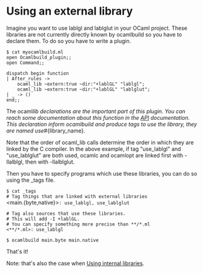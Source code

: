 <!-- ((! set title Using an external library !)) ((! set learn !)) -->

# Using an external library
Imagine you want to use lablgl and lablglut in your OCaml project. These
libraries are not currently directly known by ocamlbuild so you have to
declare them. To do so you have to write a plugin.

`$ cat myocamlbuild.ml`<br />`open Ocamlbuild_plugin;;`<br />`open Command;;`

`dispatch begin function`<br />`| After_rules ->`<br />`    ocaml_lib ~extern:true ~dir:"+lablGL" "lablgl";`<br />`    ocaml_lib ~extern:true ~dir:"+lablGL" "lablglut";`<br />`| _ -> ()`<br />`end;;`

The ocaml*lib declarations are the important part of this plugin. You
can reach some documentation about this function in the
[API](http://gallium.inria.fr/~pouillar/ocamlbuild/html/Signatures.PLUGIN.html)
documentation. This declaration inform ocamlbuild and produce tags to
use the library, they are named use*\#{library_name}.

Note that the order of ocaml_lib calls determine the order in which
they are linked by the C compiler. In the above example, if tag
"use_lablgl" and "use_lablglut" are both used, ocamlc and ocamlopt are
linked first with -llalblgl, then with -llalblglut.

Then you have to specify programs which use these libraries, you can do
so using the _tags file.

`$ cat _tags`<br />`# Tag things that are linked with external libraries`<br /><main.{byte,native}\>`: use_lablgl, use_lablglut`

`# Tag also sources that use these libraries.`<br />`# This will add -I +lablGL.`<br />`# You can specify something more precise than **/*.ml`<br />`<**/*.ml>: use_lablgl`

`$ ocamlbuild main.byte main.native`

That's it!

Note: that's also the case when [Using internal
libraries](Using_internal_libraries.html).

